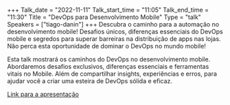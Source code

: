 +++
Talk_date = "2022-11-11"
Talk_start_time = "11:05"
Talk_end_time = "11:30"
Title = "DevOps para Desenvolvimento Mobile"
Type = "talk"
Speakers = ["tiago-danin"]
+++
Descubra o caminho para a automação no desenvolvimento mobile! Desafios únicos, diferenças essenciais do DevOps mobile e segredos para superar barreiras na distribuição de apps nas lojas. Não perca esta oportunidade de dominar o DevOps no mundo mobile!

Esta talk mostrará os caminhos do DevOps no desenvolvimento mobile. Abordaremos desafios exclusivos, diferenças essenciais e ferramentas vitais no Mobile. Além de compartilhar insights, experiências e erros, para ajudar você a criar uma esteira de DevOps sólida e eficaz.

[Link para a apresentação](https://www.canva.com/design/DAFykYinv1U/yhTLik8O0rAyFTiIPbuNWQ/edit)
